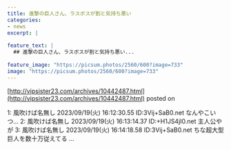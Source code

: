 ```yaml
---
title: 進撃の巨人さん、ラスボスが割と気持ち悪い
categories:
- news
excerpt: |
  
feature_text: |
  ## 進撃の巨人さん、ラスボスが割と気持ち悪い...
  
feature_image: "https://picsum.photos/2560/600?image=733"
image: "https://picsum.photos/2560/600?image=733"
---
```


[http://vipsister23.com/archives/10442487.html](http://vipsister23.com/archives/10442487.html)
posted on 

<!--more-->

1: 風吹けば名無し 2023/09/19(火) 16:12:30.55 ID:3Vij+SaB0.net なんやこいつ… 2: 風吹けば名無し 2023/09/19(火) 16:13:14.37 ID:+H1JS4jI0.net 主人公やが 3: 風吹けば名無し 2023/09/19(火) 16:14:18.58 ID:3Vij+SaB0.net ちな超大型巨人を数十万従えてる ...
